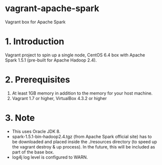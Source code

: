 # vagrant-apache-spark
Vagrant box for Apache Spark

# 1. Introduction
Vagrant project to spin up a single node, CentOS 6.4 box with Apache Spark 1.5.1 (pre-built for Apache Hadoop 2.4).

# 2. Prerequisites
1. At least 1GB memory  in addition to the memory for your host machine.
2. Vagrant 1.7 or higher, VirtualBox 4.3.2 or higher

# 3. Note
- This uses Oracle JDK 8.
- spark-1.5.1-bin-hadoop2.4.tgz (from Apache Spark official site) has to be downloaded and placed inside the ./resources directory (to speed up the vagrant destroy & up process). In the future, this will be included as part of the base box.
- log4j log level is configured to WARN.